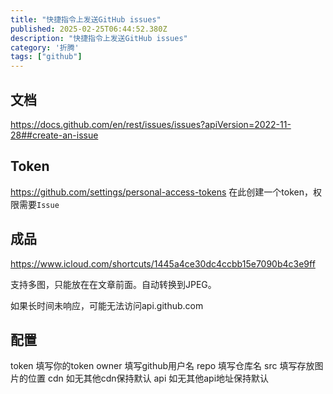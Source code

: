 ```yaml
---
title: "快捷指令上发送GitHub issues"
published: 2025-02-25T06:44:52.380Z
description: "快捷指令上发送GitHub issues"
category: '折腾'
tags: ["github"]
---
```


## 文档

https://docs.github.com/en/rest/issues/issues?apiVersion=2022-11-28##create-an-issue

## Token
https://github.com/settings/personal-access-tokens
在此创建一个token，权限需要```Issue```

## 成品
https://www.icloud.com/shortcuts/1445a4ce30dc4ccbb15e7090b4c3e9ff

支持多图，只能放在在文章前面。自动转换到JPEG。

如果长时间未响应，可能无法访问api.github.com

## 配置

token 填写你的token
owner 填写github用户名
repo 填写仓库名
src 填写存放图片的位置
cdn 如无其他cdn保持默认
api 如无其他api地址保持默认
